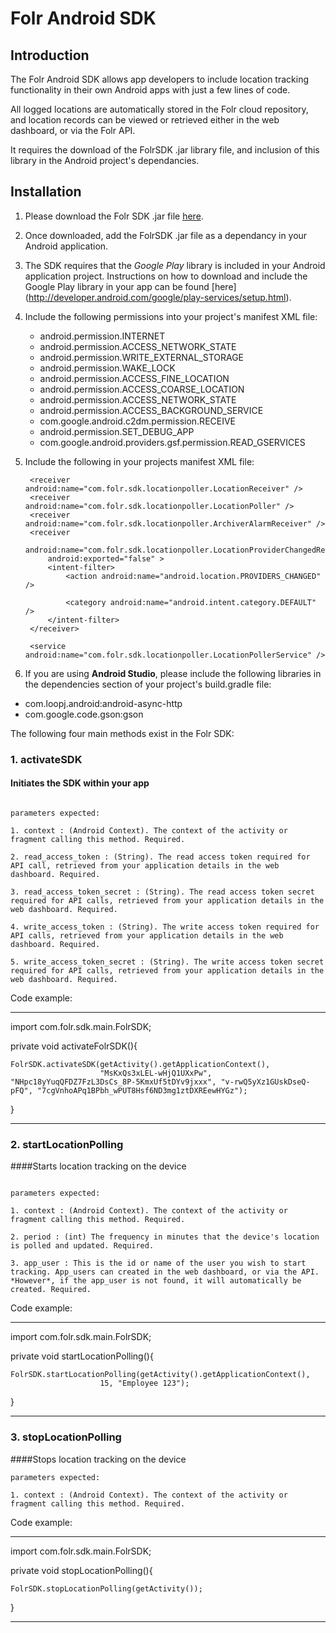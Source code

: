 # Folr Android SDK

## Introduction

The Folr Android SDK allows app developers to include location tracking functionality in their own Android apps with just a few lines of code. 

All logged locations are automatically stored in the Folr cloud repository, and location records can be viewed or retrieved either in the web dashboard, or via the Folr API.

It requires the download of the FolrSDK .jar library file, and inclusion of this library in the Android project's dependancies.


## Installation

1. Please download the Folr SDK .jar file [here](https://folr.com).

2. Once downloaded, add the FolrSDK .jar file as a dependancy in your Android application.

3. The SDK requires that the *Google Play* library is included in your Android application project. Instructions on how to download and include the Google Play library in your app can be found [here] (http://developer.android.com/google/play-services/setup.html).

4. Include the following permissions into your project's manifest XML file:
     * android.permission.INTERNET
     * android.permission.ACCESS_NETWORK_STATE
     * android.permission.WRITE_EXTERNAL_STORAGE
     * android.permission.WAKE_LOCK
     * android.permission.ACCESS_FINE_LOCATION
     * android.permission.ACCESS_COARSE_LOCATION
     * android.permission.ACCESS_NETWORK_STATE
     * android.permission.ACCESS_BACKGROUND_SERVICE
     * com.google.android.c2dm.permission.RECEIVE
     * android.permission.SET_DEBUG_APP
     * com.google.android.providers.gsf.permission.READ_GSERVICES

5. Include the following in your projects manifest XML file: 

        <receiver android:name="com.folr.sdk.locationpoller.LocationReceiver" />
        <receiver android:name="com.folr.sdk.locationpoller.LocationPoller" />
        <receiver android:name="com.folr.sdk.locationpoller.ArchiverAlarmReceiver" />
        <receiver
            android:name="com.folr.sdk.locationpoller.LocationProviderChangedReceiver"
            android:exported="false" >
            <intent-filter>
                <action android:name="android.location.PROVIDERS_CHANGED" />

                <category android:name="android.intent.category.DEFAULT" />
            </intent-filter>
        </receiver>

        <service android:name="com.folr.sdk.locationpoller.LocationPollerService" />

6. If you are using **Android Studio**, please include the following libraries in the dependencies section of your project's build.gradle file:

*  com.loopj.android:android-async-http
*  com.google.code.gson:gson

The following four main methods exist in the Folr SDK:

### 1. activateSDK

#### Initiates the SDK within your app

``` 

parameters expected:

1. context : (Android Context). The context of the activity or fragment calling this method. Required.

2. read_access_token : (String). The read access token required for API call, retrieved from your application details in the web dashboard. Required.

3. read_access_token_secret : (String). The read access token secret required for API calls, retrieved from your application details in the web dashboard. Required.

4. write_access_token : (String). The write access token required for API calls, retrieved from your application details in the web dashboard. Required.

5. write_access_token_secret : (String). The write access token secret required for API calls, retrieved from your application details in the web dashboard. Required.

```

Code example:

**************************

import com.folr.sdk.main.FolrSDK;

private void activateFolrSDK(){

    FolrSDK.activateSDK(getActivity().getApplicationContext(),
                        "MsKxQs3xLEL-wHjQ1UXxPw", "NHpc18yYuqQFDZ7FzL3DsCs_8P-5KmxUf5tDYv9jxxx", "v-rwQ5yXz1GUskDseQ-pFQ", "7cgVnhoAPq1BPbh_wPUT8Hsf6ND3mg1ztDXREewHYGz");

}

****************************

### 2. startLocationPolling

####Starts location tracking on the device

``` 

parameters expected:

1. context : (Android Context). The context of the activity or fragment calling this method. Required.

2. period : (int) The frequency in minutes that the device's location is polled and updated. Required.

3. app_user : This is the id or name of the user you wish to start tracking. App_users can created in the web dashboard, or via the API. *However*, if the app_user is not found, it will automatically be created. Required.

```

Code example:

**************************

import com.folr.sdk.main.FolrSDK;

private void startLocationPolling(){

    FolrSDK.startLocationPolling(getActivity().getApplicationContext(),
                        15, "Employee 123");

}

****************************


### 3. stopLocationPolling

####Stops location tracking on the device

```
parameters expected:

1. context : (Android Context). The context of the activity or fragment calling this method. Required.

```

Code example:

**************************

import com.folr.sdk.main.FolrSDK;

private void stopLocationPolling(){

    FolrSDK.stopLocationPolling(getActivity());

}

****************************

